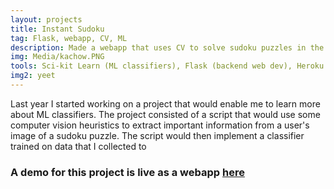```yaml
---
layout: projects
title: Instant Sudoku
tag: Flask, webapp, CV, ML
description: Made a webapp that uses CV to solve sudoku puzzles in the browser.
img: Media/kachow.PNG
tools: Sci-kit Learn (ML classifiers), Flask (backend web dev), Heroku (server deployment), OpenCV
img2: yeet
---
```


Last year I started working on a project that would enable me to learn more about ML classifiers. The project consisted of a script that would use some computer vision heuristics to extract important information from a user's image of a sudoku puzzle. The script would then implement a classifier trained on data that I collected to 
### A demo for this project is live as a webapp <a href="https://instant-sudoku.herokuapp.com">here</a>


